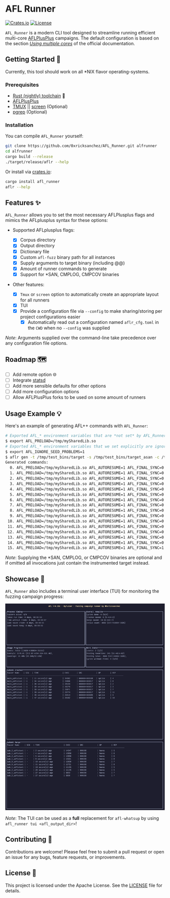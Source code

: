 # AFL Runner

[![Crates.io](https://img.shields.io/crates/v/afl_runner.svg)](https://crates.io/crates/afl_runner)
[![License](https://img.shields.io/badge/license%20-%20Apache%202.0%20-%20blue)](LICENSE)

`AFL_Runner` is a modern CLI tool designed to streamline running efficient multi-core [AFLPlusPlus](https://github.com/AFLplusplus/AFLplusplus) campaigns. The default configuration is based on the section [_Using multiple cores_](https://aflplus.plus/docs/fuzzing_in_depth/#c-using-multiple-cores) of the official documentation.

## Getting Started 🚀

Currently, this tool should work on all \*NIX flavor operating-systems.

### Prerequisites

- [Rust (nightly) toolchain](https://www.rust-lang.org/tools/install) 🦀
- [AFLPlusPlus](https://github.com/AFLplusplus/AFLplusplus)
- [TMUX](https://github.com/tmux/tmux) || [screen](https://www.gnu.org/software/screen/) (Optional)
- [pgrep](https://man7.org/linux/man-pages/man1/pgrep.1.html) (Optional)

### Installation

You can compile `AFL_Runner` yourself:

```bash
git clone https://github.com/0xricksanchez/AFL_Runner.git alfrunner
cd alfrunner
cargo build --release
./target/release/aflr --help
```

Or install via [crates.io](https://crates.io/crates/afl_runner):

```bash
cargo install afl_runner
aflr --help
```

## Features ✨

`AFL_Runner` allows you to set the most necessary AFLPlusplus flags and mimics the AFLplusplus syntax for these options:

- Supported AFLplusplus flags:

  - [x] Corpus directory
  - [x] Output directory
  - [x] Dictionary file
  - [x] Custom `afl-fuzz` binary path for all instances
  - [x] Supply arguments to target binary (including @@)
  - [x] Amount of runner commands to generate
  - [x] Support for \*SAN, CMPLOG, CMPCOV binaries

- Other features:
  - [x] `Tmux` or `screen` option to automatically create an appropriate layout for all runners
  - [x] TUI
  - [x] Provide a configuration file via `--config` to make sharing/storing per project configurations easier
    - [x] Automatically read out a configuration named `aflr_cfg.toml` in the `CWD` when no `--config` was supplied

_Note_: Arguments supplied over the command-line take precedence over any configuration file options.

## Roadmap 🗺️

- [ ] Add remote option 🌐
- [ ] Integrate [statsd](https://registry.hub.docker.com/r/prom/statsd-exporter)
- [ ] Add more sensible defaults for other options
- [ ] Add more configuration options
- [ ] Allow AFLPlusPlus forks to be used on some amount of runners

## Usage Example 💡

Here's an example of generating AFL++ commands with `AFL_Runner`:

```bash
# Exported AFL_* environment variables that are *not set* by AFL_Runner are kept!
$ export AFL_PRELOAD=/tmp/mySharedLib.so
# Exported AFL_* environment variables that we set explicitly are ignored!
$ export AFL_IGNORE_SEED_PROBLEMS=1
$ aflr gen -t /tmp/test_bins/target -s /tmp/test_bins/target_asan -c /tmp/test_bins/target_cmplog -l /tmp/test_bins/target_cmpcov -n 16 -i /tmp/seed_corpus -o /tmp/afl_out -x /tmp/fuzzing.dict -- 'arg1 arg2 --arg3 --arg4 @@'
Generated commands:
  0. AFL_PRELOAD=/tmp/mySharedLib.so AFL_AUTORESUME=1 AFL_FINAL_SYNC=0 AFL_DISABLE_TRIM=1 AFL_KEEP_TIMEOUTS=0 AFL_EXPAND_HAVOC_NOW=1 AFL_IGNORE_SEED_PROBLEMS=0 AFL_IMPORT_FIRST=0 AFL_TESTCACHE_SIZE=250 /usr/local/bin/afl-fuzz -Z -p fast -i /tmp/seed_corpus -o /tmp/afl_out -M main_target -- /tmp/test_bins/target_asan arg1 arg2 --arg3 --arg4 @@
  1. AFL_PRELOAD=/tmp/mySharedLib.so AFL_AUTORESUME=1 AFL_FINAL_SYNC=0 AFL_DISABLE_TRIM=1 AFL_KEEP_TIMEOUTS=1 AFL_EXPAND_HAVOC_NOW=0 AFL_IGNORE_SEED_PROBLEMS=0 AFL_IMPORT_FIRST=0 AFL_TESTCACHE_SIZE=250 /usr/local/bin/afl-fuzz -p explore -i /tmp/seed_corpus -o /tmp/afl_out -S secondary_0_target -l 2 -c /tmp/test_bins/target_cmplog -- /tmp/test_bins/target arg1 arg2 --arg3 --arg4 @@
  2. AFL_PRELOAD=/tmp/mySharedLib.so AFL_AUTORESUME=1 AFL_FINAL_SYNC=0 AFL_DISABLE_TRIM=0 AFL_KEEP_TIMEOUTS=1 AFL_EXPAND_HAVOC_NOW=0 AFL_IGNORE_SEED_PROBLEMS=0 AFL_IMPORT_FIRST=0 AFL_TESTCACHE_SIZE=250 /usr/local/bin/afl-fuzz -p coe -i /tmp/seed_corpus -o /tmp/afl_out -S secondary_1_target -c /tmp/test_bins/target_cmplog -- /tmp/test_bins/target arg1 arg2 --arg3 --arg4 @@
  3. AFL_PRELOAD=/tmp/mySharedLib.so AFL_AUTORESUME=1 AFL_FINAL_SYNC=0 AFL_DISABLE_TRIM=0 AFL_KEEP_TIMEOUTS=0 AFL_EXPAND_HAVOC_NOW=0 AFL_IGNORE_SEED_PROBLEMS=0 AFL_IMPORT_FIRST=0 AFL_TESTCACHE_SIZE=250 /usr/local/bin/afl-fuzz -a text -p lin -i /tmp/seed_corpus -o /tmp/afl_out -S secondary_2_target -l 2 -c /tmp/test_bins/target_cmplog -- /tmp/test_bins/target arg1 arg2 --arg3 --arg4 @@
  4. AFL_PRELOAD=/tmp/mySharedLib.so AFL_AUTORESUME=1 AFL_FINAL_SYNC=0 AFL_DISABLE_TRIM=1 AFL_KEEP_TIMEOUTS=0 AFL_EXPAND_HAVOC_NOW=0 AFL_IGNORE_SEED_PROBLEMS=0 AFL_IMPORT_FIRST=0 AFL_TESTCACHE_SIZE=250 /usr/local/bin/afl-fuzz -Z -p quad -i /tmp/seed_corpus -o /tmp/afl_out -S secondary_3_target -c /tmp/test_bins/target_cmplog -- /tmp/test_bins/target arg1 arg2 --arg3 --arg4 @@
  5. AFL_PRELOAD=/tmp/mySharedLib.so AFL_AUTORESUME=1 AFL_FINAL_SYNC=0 AFL_DISABLE_TRIM=1 AFL_KEEP_TIMEOUTS=0 AFL_EXPAND_HAVOC_NOW=0 AFL_IGNORE_SEED_PROBLEMS=0 AFL_IMPORT_FIRST=0 AFL_TESTCACHE_SIZE=250 /usr/local/bin/afl-fuzz -P explore -a text -Z -p exploit -i /tmp/seed_corpus -o /tmp/afl_out -S secondary_4_target -- /tmp/test_bins/target arg1 arg2 --arg3 --arg4 @@
  6. AFL_PRELOAD=/tmp/mySharedLib.so AFL_AUTORESUME=1 AFL_FINAL_SYNC=0 AFL_DISABLE_TRIM=1 AFL_KEEP_TIMEOUTS=0 AFL_EXPAND_HAVOC_NOW=1 AFL_IGNORE_SEED_PROBLEMS=0 AFL_IMPORT_FIRST=0 AFL_TESTCACHE_SIZE=250 /usr/local/bin/afl-fuzz -P exploit -a text -p rare -i /tmp/seed_corpus -o /tmp/afl_out -S secondary_5_target -- /tmp/test_bins/target arg1 arg2 --arg3 --arg4 @@
  7. AFL_PRELOAD=/tmp/mySharedLib.so AFL_AUTORESUME=1 AFL_FINAL_SYNC=0 AFL_DISABLE_TRIM=0 AFL_KEEP_TIMEOUTS=1 AFL_EXPAND_HAVOC_NOW=0 AFL_IGNORE_SEED_PROBLEMS=0 AFL_IMPORT_FIRST=0 AFL_TESTCACHE_SIZE=250 /usr/local/bin/afl-fuzz -L 0 -p fast -i /tmp/seed_corpus -o /tmp/afl_out -S secondary_6_target -- /tmp/test_bins/target arg1 arg2 --arg3 --arg4 @@
  8. AFL_PRELOAD=/tmp/mySharedLib.so AFL_AUTORESUME=1 AFL_FINAL_SYNC=0 AFL_DISABLE_TRIM=0 AFL_KEEP_TIMEOUTS=0 AFL_EXPAND_HAVOC_NOW=1 AFL_IGNORE_SEED_PROBLEMS=0 AFL_IMPORT_FIRST=0 AFL_TESTCACHE_SIZE=250 /usr/local/bin/afl-fuzz -P explore -a binary -p explore -i /tmp/seed_corpus -o /tmp/afl_out -S secondary_7_target -- /tmp/test_bins/target arg1 arg2 --arg3 --arg4 @@
  9. AFL_PRELOAD=/tmp/mySharedLib.so AFL_AUTORESUME=1 AFL_FINAL_SYNC=0 AFL_DISABLE_TRIM=0 AFL_KEEP_TIMEOUTS=0 AFL_EXPAND_HAVOC_NOW=0 AFL_IGNORE_SEED_PROBLEMS=0 AFL_IMPORT_FIRST=0 AFL_TESTCACHE_SIZE=250 /usr/local/bin/afl-fuzz -P exploit -a binary -p coe -i /tmp/seed_corpus -o /tmp/afl_out -S secondary_8_target -- /tmp/test_bins/target_cmpcov arg1 arg2 --arg3 --arg4 @@
 10. AFL_PRELOAD=/tmp/mySharedLib.so AFL_AUTORESUME=1 AFL_FINAL_SYNC=0 AFL_DISABLE_TRIM=1 AFL_KEEP_TIMEOUTS=1 AFL_EXPAND_HAVOC_NOW=1 AFL_IGNORE_SEED_PROBLEMS=0 AFL_IMPORT_FIRST=0 AFL_TESTCACHE_SIZE=250 /usr/local/bin/afl-fuzz -P explore -a binary -p lin -i /tmp/seed_corpus -o /tmp/afl_out -S secondary_9_target -- /tmp/test_bins/target_cmpcov arg1 arg2 --arg3 --arg4 @@
 11. AFL_PRELOAD=/tmp/mySharedLib.so AFL_AUTORESUME=1 AFL_FINAL_SYNC=0 AFL_DISABLE_TRIM=0 AFL_KEEP_TIMEOUTS=1 AFL_EXPAND_HAVOC_NOW=1 AFL_IGNORE_SEED_PROBLEMS=0 AFL_IMPORT_FIRST=0 AFL_TESTCACHE_SIZE=250 /usr/local/bin/afl-fuzz -a text -p quad -i /tmp/seed_corpus -o /tmp/afl_out -S secondary_10_target -- /tmp/test_bins/target_cmpcov arg1 arg2 --arg3 --arg4 @@
 12. AFL_PRELOAD=/tmp/mySharedLib.so AFL_AUTORESUME=1 AFL_FINAL_SYNC=0 AFL_DISABLE_TRIM=1 AFL_KEEP_TIMEOUTS=1 AFL_EXPAND_HAVOC_NOW=0 AFL_IGNORE_SEED_PROBLEMS=0 AFL_IMPORT_FIRST=0 AFL_TESTCACHE_SIZE=250 /usr/local/bin/afl-fuzz -P explore -p exploit -i /tmp/seed_corpus -o /tmp/afl_out -S secondary_11_target -- /tmp/test_bins/target arg1 arg2 --arg3 --arg4 @@
 13. AFL_PRELOAD=/tmp/mySharedLib.so AFL_AUTORESUME=1 AFL_FINAL_SYNC=0 AFL_DISABLE_TRIM=1 AFL_KEEP_TIMEOUTS=0 AFL_EXPAND_HAVOC_NOW=1 AFL_IGNORE_SEED_PROBLEMS=0 AFL_IMPORT_FIRST=0 AFL_TESTCACHE_SIZE=250 /usr/local/bin/afl-fuzz -P exploit -a binary -p rare -i /tmp/seed_corpus -o /tmp/afl_out -S secondary_12_target -- /tmp/test_bins/target arg1 arg2 --arg3 --arg4 @@
 14. AFL_PRELOAD=/tmp/mySharedLib.so AFL_AUTORESUME=1 AFL_FINAL_SYNC=0 AFL_DISABLE_TRIM=1 AFL_KEEP_TIMEOUTS=1 AFL_EXPAND_HAVOC_NOW=0 AFL_IGNORE_SEED_PROBLEMS=0 AFL_IMPORT_FIRST=0 AFL_TESTCACHE_SIZE=250 /usr/local/bin/afl-fuzz -P explore -p fast -i /tmp/seed_corpus -o /tmp/afl_out -S secondary_13_target -- /tmp/test_bins/target arg1 arg2 --arg3 --arg4 @@
 15. AFL_PRELOAD=/tmp/mySharedLib.so AFL_AUTORESUME=1 AFL_FINAL_SYNC=1 AFL_DISABLE_TRIM=1 AFL_KEEP_TIMEOUTS=1 AFL_EXPAND_HAVOC_NOW=0 AFL_IGNORE_SEED_PROBLEMS=0 AFL_IMPORT_FIRST=0 AFL_TESTCACHE_SIZE=250 /usr/local/bin/afl-fuzz -P explore -p explore -i /tmp/seed_corpus -o /tmp/afl_out -S secondary_14_target -- /tmp/test_bins/target arg1 arg2 --arg3 --arg4 @@
```

_Note_: Supplying the \*SAN, CMPLOG, or CMPCOV binaries are optional and if omitted all invocations just contain the instrumented target instead.

## Showcase 🎥

`AFL_Runner` also includes a terminal user interface (TUI) for monitoring the fuzzing campaign progress:

![AFL_Runner TUI](img/tui.png)

_Note_: The TUI can be used as a **full** replacement for `afl-whatsup` by using `afl_runner tui <afl_output_dir>`!

## Contributing 🤝

Contributions are welcome! Please feel free to submit a pull request or open an issue for any bugs, feature requests, or improvements.

## License 📜

This project is licensed under the Apache License. See the [LICENSE](LICENSE) file for details.
